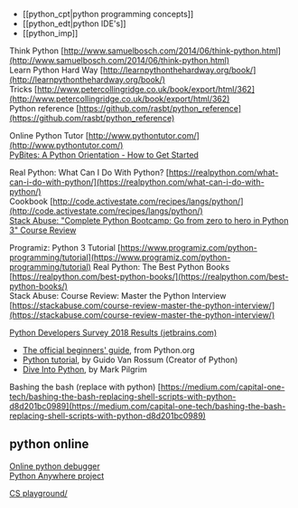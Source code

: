 
- [[python_cpt|python programming concepts]]
- [[python_edt|python IDE's]]
- [[python_imp]]

Think Python [http://www.samuelbosch.com/2014/06/think-python.html](http://www.samuelbosch.com/2014/06/think-python.html)  
Learn Python Hard Way [http://learnpythonthehardway.org/book/](http://learnpythonthehardway.org/book/)  
Tricks [http://www.petercollingridge.co.uk/book/export/html/362](http://www.petercollingridge.co.uk/book/export/html/362)  
Python reference [https://github.com/rasbt/python_reference](https://github.com/rasbt/python_reference)  


Online Python Tutor [http://www.pythontutor.com/](http://www.pythontutor.com/)  
[PyBites: A Python Orientation - How to Get Started](https://pybit.es/guest-python-orientation.html) 

Real Python: What Can I Do With Python? [https://realpython.com/what-can-i-do-with-python/](https://realpython.com/what-can-i-do-with-python/)  
Cookbook [http://code.activestate.com/recipes/langs/python/](http://code.activestate.com/recipes/langs/python/)  
[Stack Abuse: "Complete Python Bootcamp: Go from zero to hero in Python 3" Course Review](http://stackabuse.com/complete-python-bootcamp-go-from-zero-to-hero-in-python-3-course-review/)  

Programiz: Python 3 Tutorial [https://www.programiz.com/python-programming/tutorial](https://www.programiz.com/python-programming/tutorial)
Real Python: The Best Python Books [https://realpython.com/best-python-books/](https://realpython.com/best-python-books/)  
Stack Abuse: Course Review: Master the Python Interview [https://stackabuse.com/course-review-master-the-python-interview/](https://stackabuse.com/course-review-master-the-python-interview/)
  
[Python Developers Survey 2018 Results (jetbrains.com)](https://www.jetbrains.com/research/python-developers-survey-2018/#technologies)  
  
- [The official beginners' guide](http://wiki.python.org/moin/BeginnersGuide), from Python.org
- [Python tutorial](http://docs.python.org/tut/), by Guido Van Rossum (Creator of Python)
- [Dive Into Python](http://diveintopython.org/), by Mark Pilgrim

Bashing the bash (replace with python) [https://medium.com/capital-one-tech/bashing-the-bash-replacing-shell-scripts-with-python-d8d201bc0989](https://medium.com/capital-one-tech/bashing-the-bash-replacing-shell-scripts-with-python-d8d201bc0989)

## python online

[Online python debugger](https://www.onlinegdb.com/online_python_debugger)  
[Python Anywhere project](https://www.pythonanywhere.com/)  
  
[CS playground/](http://cs-playground-react.surge.sh/)

